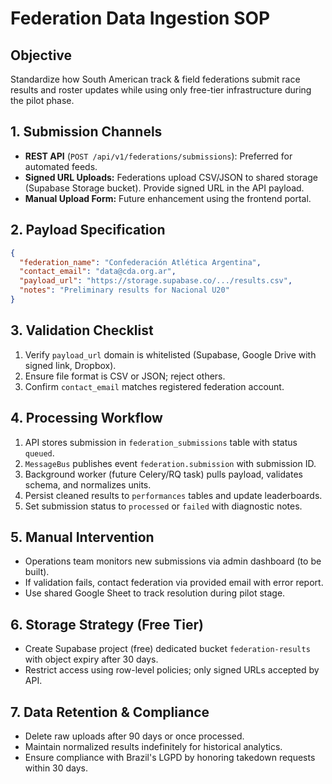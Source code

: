 # Federation Data Ingestion SOP

## Objective
Standardize how South American track & field federations submit race results and roster updates while using only free-tier infrastructure during the pilot phase.

## 1. Submission Channels
- **REST API** (`POST /api/v1/federations/submissions`): Preferred for automated feeds.
- **Signed URL Uploads:** Federations upload CSV/JSON to shared storage (Supabase Storage bucket). Provide signed URL in the API payload.
- **Manual Upload Form:** Future enhancement using the frontend portal.

## 2. Payload Specification
```json
{
  "federation_name": "Confederación Atlética Argentina",
  "contact_email": "data@cda.org.ar",
  "payload_url": "https://storage.supabase.co/.../results.csv",
  "notes": "Preliminary results for Nacional U20"
}
```

## 3. Validation Checklist
1. Verify `payload_url` domain is whitelisted (Supabase, Google Drive with signed link, Dropbox).
2. Ensure file format is CSV or JSON; reject others.
3. Confirm `contact_email` matches registered federation account.

## 4. Processing Workflow
1. API stores submission in `federation_submissions` table with status `queued`.
2. `MessageBus` publishes event `federation.submission` with submission ID.
3. Background worker (future Celery/RQ task) pulls payload, validates schema, and normalizes units.
4. Persist cleaned results to `performances` tables and update leaderboards.
5. Set submission status to `processed` or `failed` with diagnostic notes.

## 5. Manual Intervention
- Operations team monitors new submissions via admin dashboard (to be built).
- If validation fails, contact federation via provided email with error report.
- Use shared Google Sheet to track resolution during pilot stage.

## 6. Storage Strategy (Free Tier)
- Create Supabase project (free) dedicated bucket `federation-results` with object expiry after 30 days.
- Restrict access using row-level policies; only signed URLs accepted by API.

## 7. Data Retention & Compliance
- Delete raw uploads after 90 days or once processed.
- Maintain normalized results indefinitely for historical analytics.
- Ensure compliance with Brazil's LGPD by honoring takedown requests within 30 days.

